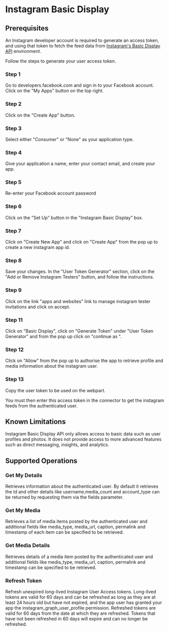 # Instagram Basic Display

## Prerequisites

An Instagram developer account is required to generate an access token, and using that token to fetch the feed data from [Instagram's Basic Display API](https://developers.facebook.com/docs/instagram-basic-display-api/overview#instagram-user-access-tokens) environment.

Follow the steps to generate your user access token.

### Step 1

Go to developers.facebook.com and sign in to your Facebook account. Click on the "My Apps" button on the top right.

### Step 2

Click on the "Create App" button.

### Step 3

Select either "Consumer" or "None" as your application type.

### Step 4

Give your application a name, enter your contact email, and create your app.

### Step 5

Re-enter your Facebook account password

### Step 6

Click on the "Set Up" button in the "Instagram Basic Display" box.

### Step 7

Click on "Create New App" and click on "Create App" from the pop up to create a new instagram app id.

### Step 8

Save your changes. In the "User Token Generator" section, click on the "Add or Remove Instagram Testers" button, and follow the instructions.

### Step 9

Click on the link "apps and websites" link to manage instagram tester invitations and click on accept.

### Step 11

Click on "Basic Display", click on "Generate Token" under "User Token Generator" and from the pop up click on "continue as <testername>".

### Step 12

Click on "Allow" from the pop up to authorise the app to retrieve profile and media information about the instagram user.

### Step 13

Copy the user token to be used on the webpart.

You must then enter this access token in the connector to get the instagram feeds from the authenticated user.

## Known Limitations
Instagram Basic Display API only allows access to basic data such as user profiles and photos. It does not provide access to more advanced features such as direct messaging, insights, and analytics.

## Supported Operations
### Get My Details
Retrieves information about the authenticated user. By default it retrieves the Id and other details like username,media_count and account_type can be returned by requesting them via the fields parameter.

### Get My Media
Retrieves a list of media items posted by the authenticated user and additional fields like media_type, media_url, caption, permalink and timestamp of each item can be specified to be retrieved.
 
### Get Media Details
Retrieves details of a media item posted by the authenticated user and additional fields like media_type, media_url, caption, permalink and timestamp can be specified to be retrieved.

### Refresh Token
Refresh unexpired long-lived Instagram User Access tokens. 
Long-lived tokens are valid for 60 days and can be refreshed as long as they are at least 24 hours old but have not expired, and the app user has granted your app the instagram_graph_user_profile permission. Refreshed tokens are valid for 60 days from the date at which they are refreshed. Tokens that have not been refreshed in 60 days will expire and can no longer be refreshed.
